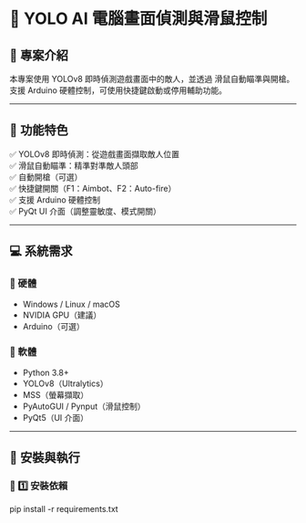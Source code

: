 # 🎯 YOLO AI 電腦畫面偵測與滑鼠控制

## 📌 專案介紹

本專案使用 YOLOv8 即時偵測遊戲畫面中的敵人，並透過 滑鼠自動瞄準與開槍。
支援 Arduino 硬體控制，可使用快捷鍵啟動或停用輔助功能。

---

## 🚀 功能特色

✅ YOLOv8 即時偵測：從遊戲畫面擷取敵人位置  
✅ 滑鼠自動瞄準：精準對準敵人頭部  
✅ 自動開槍（可選）  
✅ 快捷鍵開關（F1：Aimbot、F2：Auto-fire）  
✅ 支援 Arduino 硬體控制  
✅ PyQt UI 介面（調整靈敏度、模式開關）

---

## 💻 系統需求

### 📌 硬體

- Windows / Linux / macOS
- NVIDIA GPU（建議）
- Arduino（可選）

### 📌 軟體

- Python 3.8+
- YOLOv8（Ultralytics）
- MSS（螢幕擷取）
- PyAutoGUI / Pynput（滑鼠控制）
- PyQt5（UI 介面）

---

## 🔧 安裝與執行

### 📌 1️⃣ 安裝依賴

pip install -r requirements.txt
